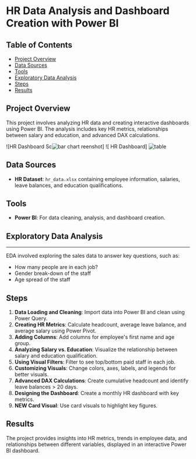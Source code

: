 # HR Data Analysis and Dashboard Creation with Power BI

## Table of Contents
- [Project Overview](#project-overview)
- [Data Sources](#data-sources)
- [Tools](#tools)
- [Exploratory Data Analysis](#exploratory-data-analysis)
- [Steps](#steps)
- [Results](#results)

## Project Overview
This project involves analyzing HR data and creating interactive dashboards using Power BI. The analysis includes key HR metrics, relationships between salary and education, and advanced DAX calculations.

![HR  Dashboard Sc![bar chart](https://github.com/user-attachments/assets/8e2f0baf-8941-4209-b107-636970dda922)
reenshot]
![ HR Dashboard] ![table](https://github.com/user-attachments/assets/ab1d9136-4bd3-4764-8557-200f2d4f093a)

## Data Sources
- **HR Dataset**: `hr_data.xlsx` containing employee information, salaries, leave balances, and education qualifications.

## Tools
- **Power BI**: For data cleaning, analysis, and dashboard creation.


## Exploratory Data Analysis
---
EDA involved exploring the sales data to answer key questions, such as:
- How many people are in each job?
-  Gender break-down of the staff
-   Age spread of the staff

## Steps
1. **Data Loading and Cleaning**: Import data into Power BI and clean using Power Query.
2. **Creating HR Metrics**: Calculate headcount, average leave balance, and average salary using Power Pivot.
3. **Adding Columns**: Add columns for employee's first name and age group.
4. **Analyzing Salary vs. Education**: Visualize the relationship between salary and education qualification.
5. **Using Visual Filters**: Filter to see top/bottom paid staff in each job.
6. **Customizing Visuals**: Change colors, axes, labels, and legends for better visuals.
7. **Advanced DAX Calculations**: Create cumulative headcount and identify leave balances > 20 days.
8. **Designing the Dashboard**: Create a monthly HR dashboard with key metrics.
9. **NEW Card Visual**: Use card visuals to highlight key figures.

## Results
The project provides insights into HR metrics, trends in employee data, and relationships between different variables, displayed in an interactive Power BI dashboard.
